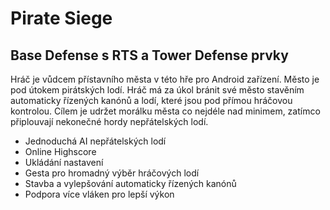 # Pirate Siege
## Base Defense s RTS a Tower Defense prvky

Hráč je vůdcem přístavního města v této hře pro Android zařízení. Město je pod útokem pirátských lodí. Hráč má za úkol bránit své město stavěním automaticky řízených kanónů a lodí, které jsou pod přímou hráčovou kontrolou. Cílem je udržet morálku města co nejdéle nad minimem, zatímco připlouvají nekonečné hordy nepřátelských lodí.


* Jednoduchá AI nepřátelských lodí
* Online Highscore
* Ukládání nastavení
* Gesta pro hromadný výběr hráčových lodí
* Stavba a vylepšování automaticky řízených kanónů
* Podpora více vláken pro lepší výkon
